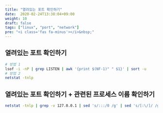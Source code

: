 ```yaml
---
title: "열려있는 포트 확인하기"
date:  2020-02-24T13:38:04+09:00
weight: 10
draft: false
tags: ["linux", "port", "network"]
pre: "<i class='fas fa-minus'></i>&nbsp;"
---
```


## 열려있는 포트 확인하기

```bash
# 방법 1
lsof -i -nP | grep LISTEN | awk '{print $(NF-1)" " $1}' | sort -u
# 방법 2
netstat -tnlp
```

## 열려있는 포트 확인하기 + 관련된 프로세스 이름 확인하기

```bash
netstat -tnlp | grep -v 127.0.0.1 | sed 's/:::/0 /g' | sed 's/[:\/]/ /g' | awk '{print $5"\t"$10}' | sort -ug
```
